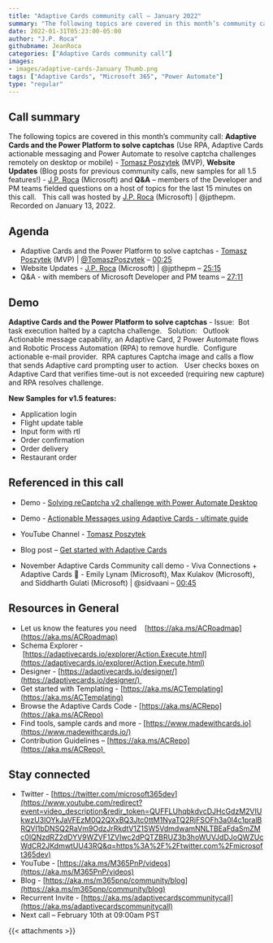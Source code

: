 ```yaml
---
title: "Adaptive Cards community call – January 2022"
summary: "The following topics are covered in this month’s community call: Adaptive Cards and the Power Platform to solve captchas (Use RPA, Adaptive Cards actionable messaging and Power Automate to resolve captcha challenges remotely on desktop or mobile) - Tomasz Poszytek (MVP), Website Updates (Blog posts for previous community calls, new samples for all 1.5 features!) - J.P. Roca (Microsoft) and Q&A – members of the Developer and PM teams fielded questions on a host of topics for the last 15 minutes on this call.   This call was hosted by J.P. Roca (Microsoft).  Recorded on January 13, 2022."
date: 2022-01-31T05:23:00-05:00
author: "J.P. Roca"
githubname: JeanRoca
categories: ["Adaptive Cards community call"]
images:
- images/adaptive-cards-January Thumb.png
tags: ["Adaptive Cards", "Microsoft 365", "Power Automate"]
type: "regular"
---
```


## Call summary

The following topics are covered in this month’s community call: **Adaptive Cards and the Power Platform to solve captchas** (Use RPA, Adaptive Cards actionable messaging and Power Automate to resolve captcha challenges remotely on desktop or mobile) - [Tomasz Poszytek](https://twitter.com/TomaszPoszytek) (MVP), **Website Updates** (Blog posts for previous community calls, new samples for all 1.5 features!) - [J.P. Roca](https://twitter.com/jpthepm) (Microsoft) and **Q&A** – members of the Developer and PM teams fielded questions on a host of topics for the last 15 minutes on this call.   This call was hosted by [J.P. Roca](https://twitter.com/jpthepm) (Microsoft) | @jpthepm.  Recorded on January 13, 2022.

## Agenda

*   Adaptive Cards and the Power Platform to solve captchas - [Tomasz Poszytek](https://twitter.com/TomaszPoszytek) (MVP) | [@TomaszPoszytek](/t5/user/viewprofilepage/user-id/335682) – [00:25](https://youtu.be/1IOr7naHqYA?t=25)
*   Website Updates - [J.P. Roca](https://twitter.com/jpthepm) (Microsoft) | @jpthepm – [25:15](https://youtu.be/1IOr7naHqYA?t=1515)
*   Q&A - with members of Microsoft Developer and PM teams – [27:11](https://youtu.be/1IOr7naHqYA?t=1631)

## Demo

**Adaptive Cards and the Power Platform to solve captchas** - Issue:  Bot task execution halted by a captcha challenge.   Solution:   Outlook Actionable message capability, an Adaptive Card, 2 Power Automate flows and Robotic Process Automation (RPA) to remove hurdle.  Configure actionable e-mail provider.  RPA captures Captcha image and calls a flow that sends Adaptive card prompting user to action.   User checks boxes on Adaptive Card that verifies time-out is not exceeded (requiring new capture) and RPA resolves challenge.    

**New Samples for v1.5 features:**

*   Application login
*   Flight update table
*   Input form with rtl
*   Order confirmation
*   Order delivery
*   Restaurant order

## Referenced in this call

*   Demo - [Solving reCaptcha v2 challenge with Power Automate Desktop](https://youtu.be/9pgC02Co2rQ) 
    
*   Demo - [Actionable Messages using Adaptive Cards - ultimate guide](https://youtu.be/x5IXd-g8OXw) 
    
*   YouTube Channel - [Tomasz Poszytek](https://www.youtube.com/c/TomaszPoszytek) 
    
*   Blog post – [Get started with Adaptive Cards](https://techcommunity.microsoft.com/t5/microsoft-365-pnp-blog/get-started-with-adaptive-cards/ba-p/2048786) 
    
*   November Adaptive Cards Community call demo - Viva Connections + Adaptive Cards :handshake: - Emily Lynam (Microsoft), Max Kulakov (Microsoft), and Siddharth Gulati (Microsoft) | @sidvaani – [00:45](https://youtu.be/_qDFDMUouxE?t=45)

## Resources in General

*   Let us know the features you need    [https://aka.ms/ACRoadmap](https://aka.ms/ACRoadmap)
*   Schema Explorer - [https://adaptivecards.io/explorer/Action.Execute.html](https://adaptivecards.io/explorer/Action.Execute.html)
*   Designer - [https://adaptivecards.io/designer/](https://adaptivecards.io/designer/) 
*   Get started with Templating - [https://aka.ms/ACTemplating](https://aka.ms/ACTemplating)
*   Browse the Adaptive Cards Code - [https://aka.ms/ACRepo](https://aka.ms/ACRepo)
*   Find tools, sample cards and more - [https://www.madewithcards.io](https://www.madewithcards.io/)
*   Contribution Guidelines – [https://aka.ms/ACRepo](https://aka.ms/ACRepo) 

## Stay connected

*   Twitter - [https://twitter.com/microsoft365dev](https://www.youtube.com/redirect?event=video_description&redir_token=QUFFLUhqbkdvcDJHcGdzM2VIUkwzU3lOYkJaVFEzM0Q2QXxBQ3Jtc0ttM1NyaTQ2RjFSOFh3a0l4c1pralBRQVI1bDNSQ2RaVm9OdzJrRkdtV1Z1SW5VdmdwamNNLTBEaFdaSmZMc0lQNzdRZ2dDYV9WZVF1ZVIwc2dPQTZBRUZ3b3hoWUVJdDJoQWZUcWdCR2JKdmwtUU43RQ&q=https%3A%2F%2Ftwitter.com%2Fmicrosoft365dev)​
*   YouTube - [https://aka.ms/M365PnP/videos](https://aka.ms/M365PnP/videos)​
*   Blog - [https://aka.ms/m365pnp/community/blog](https://aka.ms/m365pnp/community/blog)
*   Recurrent Invite - [https://aka.ms/adaptivecardscommunitycall](https://aka.ms/adaptivecardscommunitycall)
*   Next call – February 10th at 09:00am PST

{{< attachments >}}

